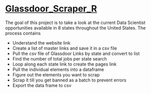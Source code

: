 # [Glassdoor_Scraper_R](https://github.com/satheeshkumar-r/Glassdoor_Scraper_R) 
The goal of this project is to take a look at the current Data Scientist opportunities available in 8 states throughout the United States. The process contains
  *	Understand the website link
  *	Create a list of master links and save it in a csv file
  *	Pull the csv file of Glassdoor Links by state and convert to list
  *	Find the number of total jobs per state search
  *	Loop along each state link to create the pages link
  *	Pull the individual elements into a dataframe  
  *	Figure out the elements you want to scrap
  *	Scrap it till you get banned as a batch to prevent errors
  *	Export the data frame to csv
